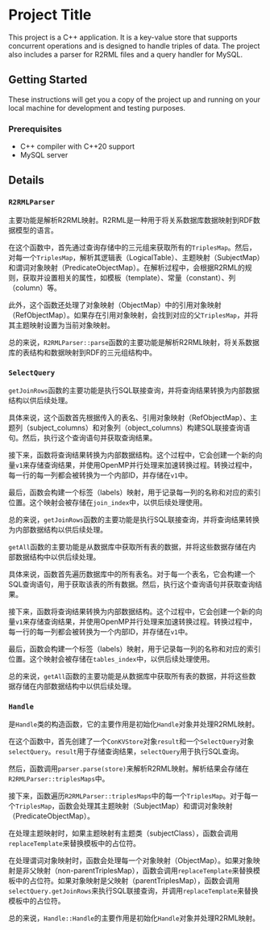 # Project Title

This project is a C++ application. It is a key-value store that supports concurrent operations and is designed to handle triples of data. The project also includes a parser for R2RML files and a query handler for MySQL.

## Getting Started

These instructions will get you a copy of the project up and running on your local machine for development and testing purposes.

### Prerequisites

- C++ compiler with C++20 support
- MySQL server

## Details
### `R2RMLParser`
主要功能是解析R2RML映射。R2RML是一种用于将关系数据库数据映射到RDF数据模型的语言。

在这个函数中，首先通过查询存储中的三元组来获取所有的`TriplesMap`。然后，对每一个`TriplesMap`，解析其逻辑表（LogicalTable）、主题映射（SubjectMap）和谓词对象映射（PredicateObjectMap）。在解析过程中，会根据R2RML的规则，获取并设置相关的属性，如模板（template）、常量（constant）、列（column）等。

此外，这个函数还处理了对象映射（ObjectMap）中的引用对象映射（RefObjectMap）。如果存在引用对象映射，会找到对应的父`TriplesMap`，并将其主题映射设置为当前对象映射。

总的来说，`R2RMLParser::parse`函数的主要功能是解析R2RML映射，将关系数据库的表结构和数据映射到RDF的三元组结构中。
### `SelectQuery`
`getJoinRows`函数的主要功能是执行SQL联接查询，并将查询结果转换为内部数据结构以供后续处理。

具体来说，这个函数首先根据传入的表名、引用对象映射（RefObjectMap）、主题列（subject_columns）和对象列（object_columns）构建SQL联接查询语句。然后，执行这个查询语句并获取查询结果。

接下来，函数将查询结果转换为内部数据结构。这个过程中，它会创建一个新的向量`v1`来存储查询结果，并使用OpenMP并行处理来加速转换过程。转换过程中，每一行的每一列都会被转换为一个内部ID，并存储在`v1`中。

最后，函数会构建一个标签（labels）映射，用于记录每一列的名称和对应的索引位置。这个映射会被存储在`join_index`中，以供后续处理使用。

总的来说，`getJoinRows`函数的主要功能是执行SQL联接查询，并将查询结果转换为内部数据结构以供后续处理。

`getAll`函数的主要功能是从数据库中获取所有表的数据，并将这些数据存储在内部数据结构中以供后续处理。

具体来说，函数首先遍历数据库中的所有表名。对于每一个表名，它会构建一个SQL查询语句，用于获取该表的所有数据。然后，执行这个查询语句并获取查询结果。

接下来，函数将查询结果转换为内部数据结构。这个过程中，它会创建一个新的向量`v1`来存储查询结果，并使用OpenMP并行处理来加速转换过程。转换过程中，每一行的每一列都会被转换为一个内部ID，并存储在`v1`中。

最后，函数会构建一个标签（labels）映射，用于记录每一列的名称和对应的索引位置。这个映射会被存储在`tables_index`中，以供后续处理使用。

总的来说，`getAll`函数的主要功能是从数据库中获取所有表的数据，并将这些数据存储在内部数据结构中以供后续处理。
### `Handle`
是`Handle`类的构造函数，它的主要作用是初始化`Handle`对象并处理R2RML映射。

在这个函数中，首先创建了一个`ConKVStore`对象`result`和一个`SelectQuery`对象`selectQuery`。`result`用于存储查询结果，`selectQuery`用于执行SQL查询。

然后，函数调用`parser.parse(store)`来解析R2RML映射。解析结果会存储在`R2RMLParser::triplesMaps`中。

接下来，函数遍历`R2RMLParser::triplesMaps`中的每一个`TriplesMap`。对于每一个`TriplesMap`，函数会处理其主题映射（SubjectMap）和谓词对象映射（PredicateObjectMap）。

在处理主题映射时，如果主题映射有主题类（subjectClass），函数会调用`replaceTemplate`来替换模板中的占位符。

在处理谓词对象映射时，函数会处理每一个对象映射（ObjectMap）。如果对象映射是非父映射（non-parentTriplesMap），函数会调用`replaceTemplate`来替换模板中的占位符。如果对象映射是父映射（parentTriplesMap），函数会调用`selectQuery.getJoinRows`来执行SQL联接查询，并调用`replaceTemplate`来替换模板中的占位符。

总的来说，`Handle::Handle`的主要作用是初始化`Handle`对象并处理R2RML映射。